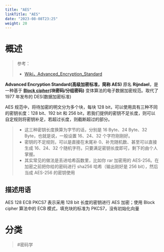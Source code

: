 ```yaml
---
title: "AES"
linkTitle: "AES"
date: "2023-08-08T23:25"
weight: 20
---
```


# 概述

> 参考：
>
> - [Wiki，Advanced_Encryption_Standard](https://en.wikipedia.org/wiki/Advanced_Encryption_Standard)

**Advanced Encryption Standard(高级加密标准，简称 AES)** 原名 **Rijndael**，是一种基于 **[Block cipher](/docs/7.信息安全/Cryptography/Cipher/Block%20cipher.md)(块密码/分组密码)** 变体算法的电子数据加密规范。取代了 1977 年发布的 DES(数据加密标准)

AES 规范中，将待加密的明文分为多个块，每块 128 bit，可以使用具有三种不同的密钥长度：128 bit、192 bit 和 256 bit，若我们提供的密钥不足长度，则可以自定规则将密钥补足，若超过长度，则截断超过的部分。

> - 这三种密钥长度换算为字节的话，分别是 16 Byte、24 Byte、32 Byte，也就是说，一般设置 16、24、32 个字符刚刚好。
> - 密钥的不足规则，可以是直接在末尾补 0、补充随机数、甚至可以直接生成 16、24、32 个随机字符。只要满足密钥长度即可，剩下的由个人掌握。
> - 其实常见的做法是丢进哈希函数里，比如你 rar 加密用的 AES-256。在加密之前把你给的密码进行 sha256 哈希（输出刚好是 256 bit），然后当成 AES-256 的密钥使用

## 描述用语

AES 128 ECB PKCS7 表示采用 128 bit 长度的密钥进行 AES 加密；使用 Block cipher 算法中的 ECB 模式，填充块的标准为 PKCS7，没有初始化向量

# 分类

> #密码学
